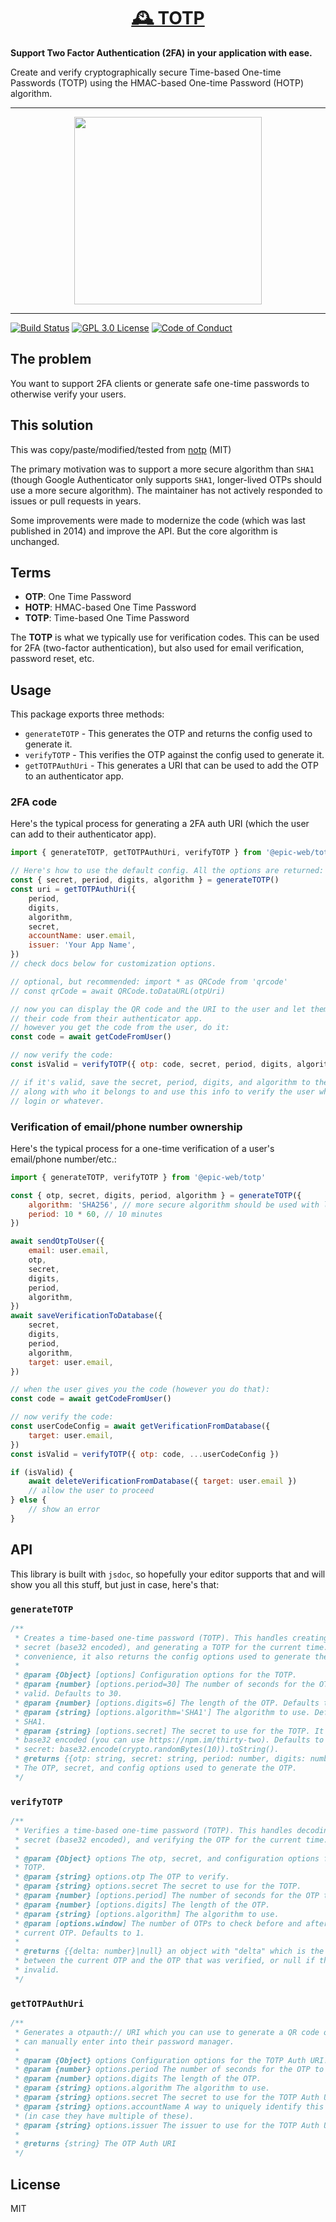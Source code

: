 <div>
  <h1 align="center"><a href="https://npm.im/@epic-web/totp">🕰 TOTP</a></h1>
  <strong>
    Support Two Factor Authentication (2FA) in your application with ease.
  </strong>
  <p>
    Create and verify cryptographically secure Time-based One-time Passwords
    (TOTP) using the HMAC-based One-time Password (HOTP) algorithm.
  </p>
</div>

<hr />

<div align="center">
  <a
    alt="Epic Web logo"
    href="https://www.epicweb.dev"
  >
    <img
      width="300px"
      src="https://github-production-user-asset-6210df.s3.amazonaws.com/1500684/257881576-fd66040b-679f-4f25-b0d0-ab886a14909a.png"
    />
  </a>
</div>

<hr />

<!-- prettier-ignore-start -->
[![Build Status][build-badge]][build]
[![GPL 3.0 License][license-badge]][license]
[![Code of Conduct][coc-badge]][coc]
<!-- prettier-ignore-end -->

## The problem

You want to support 2FA clients or generate safe one-time passwords to otherwise
verify your users.

## This solution

This was copy/paste/modified/tested from [notp](https://npm.im/notp) (MIT)

The primary motivation was to support a more secure algorithm than `SHA1`
(though Google Authenticator only supports `SHA1`, longer-lived OTPs should use
a more secure algorithm). The maintainer has not actively responded to issues or
pull requests in years.

Some improvements were made to modernize the code (which was last published
in 2014) and improve the API. But the core algorithm is unchanged.

## Terms

- **OTP**: One Time Password
- **HOTP**: HMAC-based One Time Password
- **TOTP**: Time-based One Time Password

The **TOTP** is what we typically use for verification codes. This can be used
for 2FA (two-factor authentication), but also used for email verification,
password reset, etc.

## Usage

This package exports three methods:

- `generateTOTP` - This generates the OTP and returns the config used to
  generate it.
- `verifyTOTP` - This verifies the OTP against the config used to generate it.
- `getTOTPAuthUri` - This generates a URI that can be used to add the OTP to an
  authenticator app.

### 2FA code

Here's the typical process for generating a 2FA auth URI (which the user can add
to their authenticator app).

```js
import { generateTOTP, getTOTPAuthUri, verifyTOTP } from '@epic-web/totp'

// Here's how to use the default config. All the options are returned:
const { secret, period, digits, algorithm } = generateTOTP()
const uri = getTOTPAuthUri({
	period,
	digits,
	algorithm,
	secret,
	accountName: user.email,
	issuer: 'Your App Name',
})
// check docs below for customization options.

// optional, but recommended: import * as QRCode from 'qrcode'
// const qrCode = await QRCode.toDataURL(otpUri)

// now you can display the QR code and the URI to the user and let them enter
// their code from their authenticator app.
// however you get the code from the user, do it:
const code = await getCodeFromUser()

// now verify the code:
const isValid = verifyTOTP({ otp: code, secret, period, digits, algorithm })

// if it's valid, save the secret, period, digits, and algorithm to the database
// along with who it belongs to and use this info to verify the user when they
// login or whatever.
```

### Verification of email/phone number ownership

Here's the typical process for a one-time verification of a user's email/phone
number/etc.:

```js
import { generateTOTP, verifyTOTP } from '@epic-web/totp'

const { otp, secret, digits, period, algorithm } = generateTOTP({
	algorithm: 'SHA256', // more secure algorithm should be used with longer-lived OTPs
	period: 10 * 60, // 10 minutes
})

await sendOtpToUser({
	email: user.email,
	otp,
	secret,
	digits,
	period,
	algorithm,
})
await saveVerificationToDatabase({
	secret,
	digits,
	period,
	algorithm,
	target: user.email,
})

// when the user gives you the code (however you do that):
const code = await getCodeFromUser()

// now verify the code:
const userCodeConfig = await getVerificationFromDatabase({
	target: user.email,
})
const isValid = verifyTOTP({ otp: code, ...userCodeConfig })

if (isValid) {
	await deleteVerificationFromDatabase({ target: user.email })
	// allow the user to proceed
} else {
	// show an error
}
```

## API

This library is built with `jsdoc`, so hopefully your editor supports that and
will show you all this stuff, but just in case, here's that:

### `generateTOTP`

```js
/**
 * Creates a time-based one-time password (TOTP). This handles creating a random
 * secret (base32 encoded), and generating a TOTP for the current time. As a
 * convenience, it also returns the config options used to generate the TOTP.
 *
 * @param {Object} [options] Configuration options for the TOTP.
 * @param {number} [options.period=30] The number of seconds for the OTP to be
 * valid. Defaults to 30.
 * @param {number} [options.digits=6] The length of the OTP. Defaults to 6.
 * @param {string} [options.algorithm='SHA1'] The algorithm to use. Defaults to
 * SHA1.
 * @param {string} [options.secret] The secret to use for the TOTP. It should be
 * base32 encoded (you can use https://npm.im/thirty-two). Defaults to a random
 * secret: base32.encode(crypto.randomBytes(10)).toString().
 * @returns {{otp: string, secret: string, period: number, digits: number, algorithm: string}}
 * The OTP, secret, and config options used to generate the OTP.
 */
```

### `verifyTOTP`

```js
/**
 * Verifies a time-based one-time password (TOTP). This handles decoding the
 * secret (base32 encoded), and verifying the OTP for the current time.
 *
 * @param {Object} options The otp, secret, and configuration options for the
 * TOTP.
 * @param {string} options.otp The OTP to verify.
 * @param {string} options.secret The secret to use for the TOTP.
 * @param {number} [options.period] The number of seconds for the OTP to be valid.
 * @param {number} [options.digits] The length of the OTP.
 * @param {string} [options.algorithm] The algorithm to use.
 * @param [options.window] The number of OTPs to check before and after the
 * current OTP. Defaults to 1.
 *
 * @returns {{delta: number}|null} an object with "delta" which is the delta
 * between the current OTP and the OTP that was verified, or null if the OTP is
 * invalid.
 */
```

### `getTOTPAuthUri`

```js
/**
 * Generates a otpauth:// URI which you can use to generate a QR code or users
 * can manually enter into their password manager.
 *
 * @param {Object} options Configuration options for the TOTP Auth URI.
 * @param {number} options.period The number of seconds for the OTP to be valid.
 * @param {number} options.digits The length of the OTP.
 * @param {string} options.algorithm The algorithm to use.
 * @param {string} options.secret The secret to use for the TOTP Auth URI.
 * @param {string} options.accountName A way to uniquely identify this Auth URI
 * (in case they have multiple of these).
 * @param {string} options.issuer The issuer to use for the TOTP Auth URI.
 *
 * @returns {string} The OTP Auth URI
 */
```

## License

MIT

<!-- prettier-ignore-start -->
[build-badge]: https://img.shields.io/github/actions/workflow/status/epicweb-dev/totp/release.yml?branch=main&logo=github&style=flat-square
[build]: https://github.com/epicweb-dev/totp/actions?query=workflow%3Arelease
[license-badge]: https://img.shields.io/badge/license-GPL%203.0%20License-blue.svg?style=flat-square
[license]: https://github.com/epicweb-dev/totp/blob/main/LICENSE
[coc-badge]: https://img.shields.io/badge/code%20of-conduct-ff69b4.svg?style=flat-square
[coc]: https://kentcdodds.com/conduct
<!-- prettier-ignore-end -->
